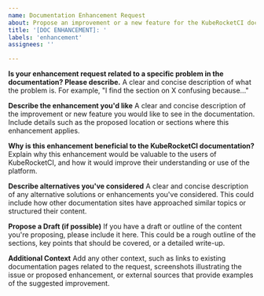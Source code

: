 ```yaml
---
name: Documentation Enhancement Request
about: Propose an improvement or a new feature for the KubeRocketCI documentation.
title: '[DOC ENHANCEMENT]: '
labels: 'enhancement'
assignees: ''

---
```


**Is your enhancement request related to a specific problem in the documentation? Please describe.**
A clear and concise description of what the problem is. For example, "I find the section on X confusing because..."

**Describe the enhancement you'd like**
A clear and concise description of the improvement or new feature you would like to see in the documentation. Include details such as the proposed location or sections where this enhancement applies.

**Why is this enhancement beneficial to the KubeRocketCI documentation?**
Explain why this enhancement would be valuable to the users of KubeRocketCI, and how it would improve their understanding or use of the platform.

**Describe alternatives you've considered**
A clear and concise description of any alternative solutions or enhancements you've considered. This could include how other documentation sites have approached similar topics or structured their content.

**Propose a Draft (if possible)**
If you have a draft or outline of the content you're proposing, please include it here. This could be a rough outline of the sections, key points that should be covered, or a detailed write-up.

**Additional Context**
Add any other context, such as links to existing documentation pages related to the request, screenshots illustrating the issue or proposed enhancement, or external sources that provide examples of the suggested improvement.
